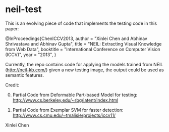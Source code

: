neil-test
=========

This is an evolving piece of code that implements the testing code in this paper:

@InProceedings{ChenICCV2013,
  author       = "Xinlei Chen and Abhinav Shrivastava and Abhinav Gupta",
  title        = "NEIL: Extracting Visual Knowledge from Web Data",
  booktitle    = "International Conference on Computer Vision (ICCV)",
  year         = "2013",
}


Currently, the repo contains code for applying the models trained from NEIL (http://neil-kb.com/) given a new testing image, the output could be used as semantic features.

Credit:

0) Partial Code from Deformable Part-based Model for testing: http://www.cs.berkeley.edu/~rbg/latent/index.html

1) Partial Code from Exemplar SVM for faster detection: http://www.cs.cmu.edu/~tmalisie/projects/iccv11/


Xinlei Chen
	
